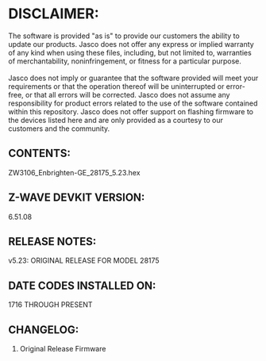 # DISCLAIMER:
The software is provided "as is" to provide our customers the ability to update our products. Jasco does not offer any express or implied warranty of any kind when using these files, including, but not limited to, warranties of merchantability, noninfringement, or fitness for a particular purpose.<br>
<br>
Jasco does not imply or guarantee that the software provided will meet your requirements or that the operation thereof will be uninterrupted or error-free, or that all errors will be corrected. Jasco does not assume any responsibility for product errors related to the use of the software contained within this repository. Jasco does not offer support on flashing firmware to the devices listed here and are only provided as a courtesy to our customers and the community.

## CONTENTS:
ZW3106_Enbrighten-GE_28175_5.23.hex

## Z-WAVE DEVKIT VERSION:
6.51.08

## RELEASE NOTES:
v5.23: ORIGINAL RELEASE FOR MODEL 28175

## DATE CODES INSTALLED ON:
1716 THROUGH PRESENT

## CHANGELOG:
1. Original Release Firmware